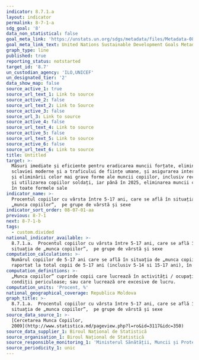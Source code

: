 ```yaml
---
indicator: 8.7.1.a
layout: indicator
permalink: 8-7-1-a
sdg_goal: '8'
data_non_statistical: false
goal_meta_link: 'https://unstats.un.org/sdgs/metadata/files/Metadata-08-07-01.pdf'
goal_meta_link_text: United Nations Sustainable Development Goals Metadata (pdf 525kB)
graph_type: line
published: true
reporting_status: notstarted
target_id: '8.7'
un_custodian_agency: 'ILO,UNICEF'
un_designated_tier: '2'
data_show_map: false
source_active_1: true
source_url_text_1: Link to source
source_active_2: false
source_url_text_2: Link to Source
source_active_3: false
source_url_3: Link to source
source_active_4: false
source_url_text_4: Link to source
source_active_5: false
source_url_text_5: Link to source
source_active_6: false
source_url_text_6: Link to source
title: Untitled
target: >-
  Măsuri imediate și eficiente pentru eradicarea muncii forțate, eliminarea
  sclaviei moderne și a traficului de ființe umane, și asigurarea interzicerii
  și eliminării celor mai grave forme ale muncii copiilor, inclusiv recrutarea
  și utilizarea copiilor soldați, iar până în 2025, eliminarea muncii copiilor
  în toate formele sale
indicator_name: >-
  Procentul copiilor cu vârsta între 5-17 ani, care se află în situația de
  „munca copiilor”,  pe grupe de vârstă și sexe
indicator_sort_order: 08-07-01-aa
previous: 8-7-1
next: 8-7-1-b
tags:
  - custom.divided
national_indicator_available: >-
  8.7.1.a.  Procentul copiilor cu vârsta între 5-17 ani, care se află în
  situația de „munca copiilor”,  pe grupe de vârstă și sexe
computation_calculations: >-
  Numărul copiilor de 5-17 ani care se află în situația de „munca copiilor”
  raportat la total copii de 5-17 ani (inclusiv 5-14 si 15-17 ani), în procente.
computation_definitions: >-
  „Munca copiilor” cuprinde copii care lucrează în activități / ocupații /
  condiții periculoase; sau care lucrează ore excesive de lucru.
computation_units: 'Procent, %'
national_geographical_coverage: Republica Moldova
graph_title: >-
  8.7.1.a.  Procentul copiilor cu vârsta între 5-17 ani, care se află în
  situația de „munca copiilor”,  pe grupe de vârstă și sexe
source_data_source_1: >-
  [Cercetarea Munca Copiilor,
  2009](http://www.statistica.md/pageview.php?l=ro&id=3117&idc=350)
source_data_supplier_1: Biroul Național de Statistică
source_organisation_1: Biroul Național de Statistică
source_responsible_monitoring_1: 'Ministerul Sănătății, Muncii și Protecției Sociale'
source_periodicity_1: unic
---
```

